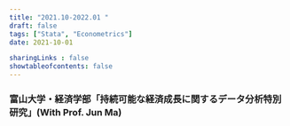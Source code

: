 ```yaml
---
title: "2021.10-2022.01 "
draft: false
tags: ["Stata", "Econometrics"]
date: 2021-10-01

sharingLinks : false
showtableofcontents: false
---
```


### 富山大学・経済学部「持続可能な経済成長に関するデータ分析特別研究」(With Prof. Jun Ma)



